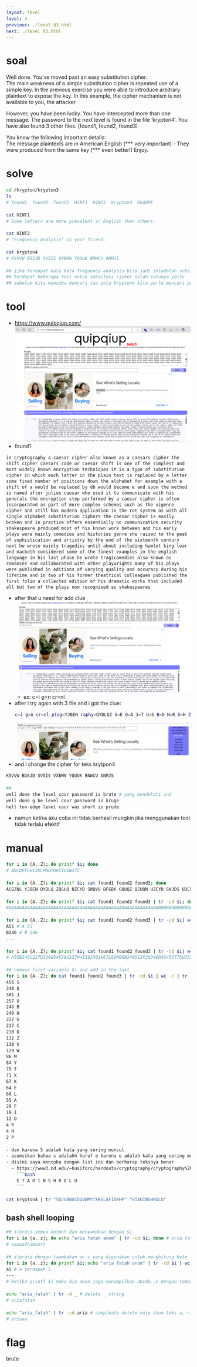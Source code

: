 ```yaml
---
layout: level
level: 4
previous: ./level 03.html
next: ./level 05.html
---
```


# soal
Well done. You’ve moved past an easy substitution cipher. \
The main weakness of a simple substitution cipher is repeated use of a simple key. In the previous exercise you were able to introduce arbitrary plaintext to expose the key. In this example, the cipher mechanism is not available to you, the attacker.

However, you have been lucky. You have intercepted more than one message. The password to the next level is found in the file ‘krypton4’. You have also found 3 other files. (found1, found2, found3)

You know the following important details: \
The message plaintexts are in American English (*** very important) - They were produced from the same key (*** even better!)
Enjoy.

# solve
```bash
cd /krypton/krypton3
ls
# found1  found2  found3  HINT1  HINT2  krypton4  README

cat HINT1
# Some letters are more prevalent in English than others.

cat HINT2
# "Frequency Analysis" is your friend.

cat krypton4 
# KSVVW BGSJD SVSIS VXBMN YQUUK BNWCU ANMJS

## jika terdapat kata kata frequency analysis bisa jadi iniadalah subsitusi cipher
## terdapat beberapa tool untuk subsitusi cipher salah satunya yaitu
## sebelum kita mencoba mencari tau pola krypton4 kita perlu mencari pola dengan beberapa teks pada found1 - found3 karena semakin banyak teks nya semakin mudah untuk mendapatkan pola
```

# tool
- https://www.quipqiup.com/
![alt text](docs/images/image.png)
- found1
```
in cryptography a caesar cipher also known as a caesars cipher the shift cipher caesars code or caesar shift is one of the simplest and most widely known encryption techniques it is a type of substitution cipher in which each letter in the plain text is replaced by a letter some fixed number of positions down the alphabet for example with a shift of a would be replaced by db would become e and soon the method is named after julius caesar who used it to communicate with his generals the encryption step performed by a caesar cipher is often incorporated as part of more complex schemes such as the vigenre cipher and still has modern application in the rot system as with all single alphabet substitution ciphers the caesar cipher is easily broken and in practice offers essentially no communication security shakespeare produced most of his known work between and his early plays were mainly comedies and histories genre she raised to the peak of sophistication and artistry by the end of the sixteenth century next he wrote mainly tragedies until about including hamlet king lear and macbeth considered some of the finest examples in the english language in his last phase he wrote tragicomedies also known as romances and collaborated with other playwrights many of his plays were published in editions of varying quality and accuracy during his lifetime and in two of his former theatrical colleagues published the first folio a collected edition of his dramatic works that included all but two of the plays now recognised as shakespeares
```
- after that u need for add clue
  ![alt text](docs/images/image-1.png)
  - ex: c=i g=n cr=nl
- after i try again with 3 file and i got the clue:
  ```bash
  c=i g=n cr=nl ptog=YJBEN raphy=QYDLQZ S=E Q=A J=T U=S B=O N=R D=H Z=C W=D V=L M=U E=G X=F L=Y K=W F=K I=V A=B
  ```
  ![alt text](docs/images/image-2.png)
- and i change the cipher for teks krytpon4
```bash
KSVVW BGSJD SVSIS VXBMN YQUUK BNWCU ANMJS

##
well done the level cour password is brute # yang mendekati ini
well done g he level cour password is kruge
hell ton edge level cour was short is prude
```
- namun ketika aku coba ini tidak berhasil mungkin jika menggunakan tool tidak terlalu efektif

# manual
```bash
for i in {A..Z}; do printf $i; done
# ABCDEFGHIJKLMNOPQRSTUVWXYZ

for i in {A..Z}; do printf $i; cat found1 found2 found3; done
ACGZNL YJBEN QYDLQ ZQSUQ NZCYD SNQVU BFGBK GQUQZ QSUQN UZCYD SNJDS UDCXJ ZCYDS NZQSU QNUZB WSBNZ QSUQN UDCXJ CUBGS BXJDS UCTYV SUJQG WTBUJ KCWSV LFGBK GSGZN LYJCB GJSZD GCHMS UCJCU QJLYS BXUMA UJCJM JCBGZ CYDSN CGKDC ZDSQZ DVSJJ SNCGJ DSYVQ CGJSO JCUNS YVQZS WALQV SJJSN UBTSX COSWG MTASN BXYBU CJCBG UWBKG JDSQV YDQAS JXBNS OQTYV SKCJD QUDCX JBXQK BMVWA SNSYV QZSWA LWAKB MVWAS ZBTSS QGWUB BGJDS TSJDB WCUGQ TSWQX JSNRM VCMUZ QSUQN KDBMU SWCJJ BZBTT MGCZQ JSKCJ DDCUE SGSNQ VUJDS SGZNL YJCBG UJSYY SNXBN TSWAL QZQSU QNZCY DSNCU BXJSG CGZBN YBNQJ SWQUY QNJBX TBNSZ BTYVS OUZDS TSUU ....

for i in {A..Z}; do printf $i; cat found1 found2 found3 | tr -cd $i; done
#AAAAAAAAAAAAAAAAAAAAAAAAAAAAAAAAAAAAAAAAAAAAAAAAAAAAAAAABBBBBBBBBBBBBBBBBBBBBBBBBBBBBBBBBBBBBBBBBBBBBBBBBBBBBBBBBBBBBBBBBBBBBBBBBBBBBBBBBBBBBBBBBBBBBBBBBBBBBBBBBBBBBBBBBBBBBBBBBBBBBBBBBBBBBBBBBBBBBBBBBBBBBBBBBBBBBBBBBBBBBBBBBBBBBBBBBBBBBBBBBBBBBBBBBBBBBBBBBBBBBBBBBBBBBBBBBBBBBBBBBBBBBBBBBBBBBBBBBBBBBBBCCCCCCCCC

for i in {A..Z}; do printf $i; cat found1 found2 found3 | tr -cd $i| wc -c; done
A55 # A 55
B246 # B 246
---

for i in {A..Z}; do printf $i; cat found1 found2 found3 | tr -cd $i| wc -c | tr -d "\n"; done
# A55B246C227D210E64F28G227H4I19J301K67L60M86N240O12P2Q340R4S456T75U257V130W129X71Y84Z132

## remove first variable $i and add in the last
for i in {A..Z}; do cat found1 found2 found3 | tr -cd $i | wc -c | tr -d "\n"; printf " $i \n"; done | sort -nr
456 S
340 Q
301 J
257 U
246 B
240 N
227 G
227 C
210 D
132 Z
130 V
129 W
86 M
84 Y
75 T
71 X
67 K
64 E
60 L
55 A
28 F
19 I
12 O
4 R
4 H
2 P

- dan karena S adalah kata yang sering muncul
- asumsikan bahwa s adalahh huruf e karena e adalah kata yang sering muncul dalam bahasa inggris
- disini saya mencoba dengan list ini dan berharap teksnya benar
  - https://www3.nd.edu/~busiforc/handouts/cryptography/cryptography%20hints.html
    ```bash
    E T A O I N S H R D L U
    ```

cat krypton4 | tr "SQJUBNGCDZVWMYTXKELAFIORHP" "ETAOINSHRDLU"
```

## bash shell looping
```bash
## iterasi semua output dan menyamakan dengan $i
for i in {a..z}; do echo "aria fatah anom" | tr -cd $i; done # aria fatah anom => aaaaaf...
# aaaaafhimnort

## iterasi dengan taambahan wc c yang digunakan untuk menghitung byte
for i in {a..z}; do printf $i; echo "aria fatah anom" | tr -cd $i | wc -c; done && echo
a5 # a terdapat 5
---
# ketika printf $i maka dia akan juga manampilkan abcde..z dengan tambahan masing masing iterasi

echo "aria_fatah" | tr -d _ # delete _ string
# ariafatah

echo "aria_fatah" | tr -cd aria # compleate delete only show teks a, r, i
# ariaaa
```

# flag
brute